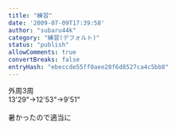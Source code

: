 ```yaml
---
title: "練習"
date: '2009-07-09T17:39:58'
author: "subaru44k"
category: "練習(デフォルト)"
status: "publish"
allowComments: true
convertBreaks: false
entryHash: "ebeccde55ff0aee28f6d8527ca4c5bb8"
---
```

外周3周<br>
13'29"→12'53"→9'51"<br>
<br>
暑かったので適当に
